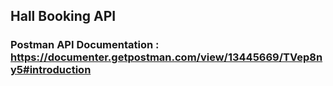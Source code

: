## Hall Booking API

### Postman API Documentation : https://documenter.getpostman.com/view/13445669/TVep8ny5#introduction